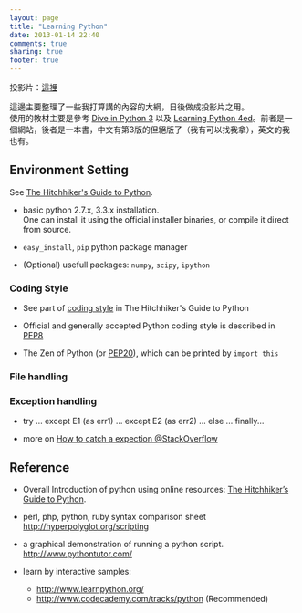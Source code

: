 ```yaml
---
layout: page
title: "Learning Python"
date: 2013-01-14 22:40
comments: true
sharing: true
footer: true
---
```


投影片：[這裡](http://ccwang002.github.com/python-tutorial-slides/)

這邊主要整理了一些我打算講的內容的大綱，日後做成投影片之用。   
使用的教材主要是參考 [Dive in Python 3][dive] 以及 [Learning Python 4ed](http://shop.oreilly.com/product/9781565924642.do)。前者是一個網站，後者是一本書，中文有第3版的但絕版了（我有可以找我拿），英文的我也有。

[dive]:http://getpython3.com/

## Environment Setting
See [The Hitchhiker's Guide to Python][guide].

* basic python 2.7.x, 3.3.x installation.  
One can install it using the official installer binaries, or compile it direct from source.

* `easy_install`, `pip` python package manager

* (Optional) usefull packages: `numpy`, `scipy`, `ipython`

### Coding Style

* See part of [coding style](https://python-guide.readthedocs.org/en/latest/writing/style/) in The Hitchhiker's Guide to Python

* Official and generally accepted Python coding style is described in [PEP8][pep8]

* The Zen of Python (or [PEP20][pep20]), which can be printed by `import this`

[pep8]:http://www.python.org/dev/peps/pep-0008/
[pep20]:http://www.python.org/dev/peps/pep-0020/

### File handling

### Exception handling

* try ... except E1 (as err1) ... except E2 (as err2) ... else ... finally...

* more on [How to catch a expection @StackOverflow][excpetion]

[excpetion]: http://stackoverflow.com/questions/713794/catching-an-exception-while-using-a-python-with-statement


## Reference

* Overall Introduction of python using online resources: [The Hitchhiker’s Guide to Python][guide].

* perl, php, python, ruby syntax comparison sheet <http://hyperpolyglot.org/scripting>

* a graphical demonstration of running a python script. <http://www.pythontutor.com/>

* learn by interactive samples:  
    * <http://www.learnpython.org/>
    * <http://www.codecademy.com/tracks/python> (Recommended)

[guide]: http://docs.python-guide.org/en/latest/
